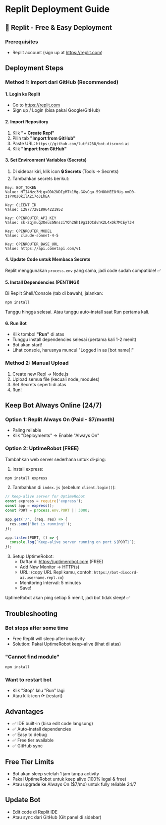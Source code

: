 # Replit Deployment Guide

## 🎯 Replit - Free & Easy Deployment

### Prerequisites
- Replit account (sign up at https://replit.com)

## Deployment Steps

### Method 1: Import dari GitHub (Recommended)

#### 1. Login ke Replit
- Go to https://replit.com
- Sign up / Login (bisa pakai Google/GitHub)

#### 2. Import Repository
1. Klik **"+ Create Repl"**
2. Pilih tab **"Import from GitHub"**
3. Paste URL: `https://github.com/lutfi238/bot-discord-ai`
4. Klik **"Import from GitHub"**

#### 3. Set Environment Variables (Secrets)
1. Di sidebar kiri, klik icon **🔒 Secrets** (Tools → Secrets)
2. Tambahkan secrets berikut:

```
Key: BOT_TOKEN
Value: MTI4Nzc3MjgxODk2NDIyMTk1Mg.GXsCqu.59HOkHEE8fUg-nmD0-zsPVOJOkIlAZi7oJLhEA

Key: CLIENT_ID
Value: 1287772818964221952

Key: OPENROUTER_API_KEY
Value: sk-2qjmuq3OeucGNnsziYOh2Gh19g1IOCdvhK2L4xQk7MCEyTJH

Key: OPENROUTER_MODEL
Value: claude-sonnet-4-5

Key: OPENROUTER_BASE_URL
Value: https://api.cometapi.com/v1
```

#### 4. Update Code untuk Membaca Secrets
Replit menggunakan `process.env` yang sama, jadi code sudah compatible! ✅

#### 5. Install Dependencies (PENTING!)
Di Replit Shell/Console (tab di bawah), jalankan:
```bash
npm install
```

Tunggu hingga selesai. Atau tunggu auto-install saat Run pertama kali.

#### 6. Run Bot
- Klik tombol **"Run"** di atas
- Tunggu install dependencies selesai (pertama kali 1-2 menit)
- Bot akan start!
- Lihat console, harusnya muncul "Logged in as [bot name]!"

### Method 2: Manual Upload

1. Create new Repl → Node.js
2. Upload semua file (kecuali node_modules)
3. Set Secrets seperti di atas
4. Run!

## Keep Bot Always Online (24/7)

### Option 1: Replit Always On (Paid - $7/month)
- Paling reliable
- Klik "Deployments" → Enable "Always On"

### Option 2: UptimeRobot (FREE)
Tambahkan web server sederhana untuk di-ping:

1. Install express:
```bash
npm install express
```

2. Tambahkan di `index.js` (sebelum `client.login()`):
```javascript
// Keep-alive server for UptimeRobot
const express = require('express');
const app = express();
const PORT = process.env.PORT || 3000;

app.get('/', (req, res) => {
  res.send('Bot is running!');
});

app.listen(PORT, () => {
  console.log(`Keep-alive server running on port ${PORT}`);
});
```

3. Setup UptimeRobot:
   - Daftar di https://uptimerobot.com (FREE)
   - Add New Monitor → HTTP(s)
   - URL: (copy URL Repl kamu, contoh: `https://bot-discord-ai.username.repl.co`)
   - Monitoring Interval: 5 minutes
   - Save!

UptimeRobot akan ping setiap 5 menit, jadi bot tidak sleep! ✅

## Troubleshooting

### Bot stops after some time
- Free Replit will sleep after inactivity
- Solution: Pakai UptimeRobot keep-alive (lihat di atas)

### "Cannot find module"
```bash
npm install
```

### Want to restart bot
- Klik "Stop" lalu "Run" lagi
- Atau klik icon ⟳ (restart)

## Advantages
- ✅ IDE built-in (bisa edit code langsung)
- ✅ Auto-install dependencies
- ✅ Easy to debug
- ✅ Free tier available
- ✅ GitHub sync

## Free Tier Limits
- Bot akan sleep setelah 1 jam tanpa activity
- Pakai UptimeRobot untuk keep alive (100% legal & free)
- Atau upgrade ke Always On ($7/mo) untuk fully reliable 24/7

## Update Bot
- Edit code di Replit IDE
- Atau sync dari GitHub (Git panel di sidebar)

